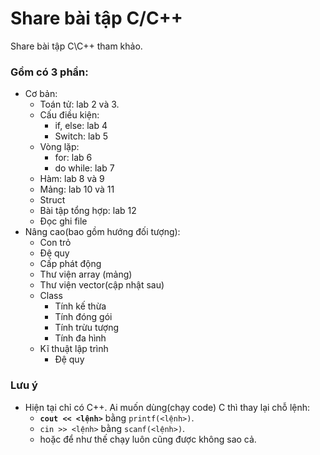 ﻿# Share bài tập C/C++

Share bài tập C\C++ tham khảo. 

### Gồm có 3 phần:
- Cơ bản:
  - Toán tử: lab 2 và 3.
  - Cấu điều kiện: 
    - if, else: lab 4
    - Switch: lab 5
  - Vòng lặp: 
    - for: lab 6
    - do while: lab 7
  - Hàm: lab 8 và 9
  - Mảng: lab 10 và 11
  - Struct
  - Bài tập tổng hợp: lab 12
  - Đọc ghi file
- Nâng cao(bao gồm hướng đối tượng):
  - Con trỏ
  - Đệ quy
  - Cấp phát động
  - Thư viện array (mảng)
  - Thư viện vector(cập nhật sau)
  - Class
    - Tính kế thừa
    - Tính đóng gói
    - Tính trừu tượng
    - Tính đa hình
  - Kĩ thuật lập trình
    - Đệ quy
  
### Lưu ý
- Hiện tại chỉ có C++. Ai muốn dùng(chạy code) C thì thay lại chỗ lệnh:
  - **`cout << <lệnh>`** bằng `printf(<lệnh>)`. 
  - `cin >> <lệnh>` bằng `scanf(<lệnh>)`. 
  - hoặc để như thế chạy luôn cũng được không sao cả.
